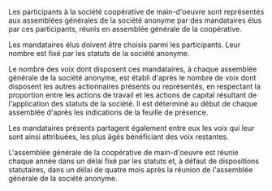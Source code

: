   
 Les participants à la société coopérative de main-d'oeuvre sont représentés aux assemblées générales de la société anonyme par des mandataires élus par ces participants, réunis en assemblée générale de la coopérative.  

  
 Les mandataires élus doivent être choisis parmi les participants. Leur nombre est fixé par les statuts de la société anonyme.  

  
 Le nombre des voix dont disposent ces mandataires, à chaque assemblée générale de la société anonyme, est établi d'après le nombre de voix dont disposent les autres actionnaires présents ou représentés, en respectant la proportion entre les actions de travail et les actions de capital résultant de l'application des statuts de la société. Il est déterminé au début de chaque assemblée d'après les indications de la feuille de présence.  

  
 Les mandataires présents partagent également entre eux les voix qui leur sont ainsi attribuées, les plus âgés bénéficiant des voix restantes.  

  
 L'assemblée générale de la coopérative de main-d'oeuvre est réunie chaque année dans un délai fixé par les statuts et, à défaut de dispositions statutaires, dans un délai de quatre mois après la réunion de l'assemblée générale de la société anonyme.  
